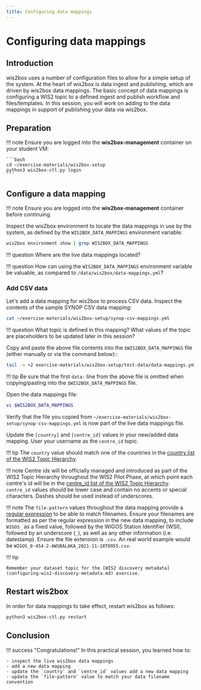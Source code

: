```yaml
---
title: Configuring data mappings
---
```


# Configuring data mappings

## Introduction

wis2box uses a number of configuration files to allow for a simple setup of the system.  At the heart of wis2box
is data ingest and publishing, which are driven by wis2box data mappings.  The basic concept of data mappings
is configuring a WIS2 topic to a defined ingest and publish workflow and files/templates.  In this session, you
will work on adding to the data mappings in support of publishing your data via wis2box.

## Preparation

!!! note
    Ensure you are logged into the **wis2box-management** container on your student VM: 

    ```bash
    cd ~/exercise-materials/wis2box-setup
    python3 wis2box-ctl.py login
    ```

## Configure a data mapping

!!! note
    Ensure you are logged into the **wis2box-management** container before continuing.

Inspect the wis2box environment to locate the data mappings in use by the system, as defined by the `WIS2BOX_DATA_MAPPINGS` environment variable:

```bash
wis2box environment show | grep WIS2BOX_DATA_MAPPINGS
```

!!! question
    Where are the live data mappings located?

!!! question
    How can using the `WIS2BOX_DATA_MAPPINGS` environment variable be valuable, as compared to `/data/wis2box/data-mappings.yml`?

### Add CSV data

Let's add a data mapping for wis2box to process CSV data.  Inspect the contents of the sample SYNOP CSV data mapping:

```bash
cat ~/exercise-materials/wis2box-setup/synop-csv-mappings.yml
```

!!! question
    What topic is defined in this mapping?  What values of the topic are placeholders to be updated later in this session?

Copy and paste the above file contents into the `$WIS2BOX_DATA_MAPPINGS` file (either manually or via the command below)::

```bash
tail -n +2 exercise-materials/wis2box-setup/test-data/data-mappings.yml >> $WIS2BOX_DATA_MAPPINGS
```

!!! tip
    Be sure that the first `data:` line from the above file is omitted when copying/pasting into the `$WIS2BOX_DATA_MAPPINGS` file.

Open the data mappings file:

```bash
vi $WIS2BOX_DATA_MAPPINGS
```

Verify that the file you copied from `~/exercise-materials/wis2box-setup/synop-csv-mappings.yml` is now part of the live data mappings file.

Update the `[country]` and `[centre_id]` values in your new/added data mapping.  User your username as the `centre_id` topic.

!!! tip
    The `country` value should match one of the countries in the [country list of the WIS2 Topic Hierarchy](https://github.com/wmo-im/wis2-topic-hierarchy/blob/main/topic-hierarchy/country.csv).

!!! note
    Centre ids will be officially managed and introduced as part of the WIS2 Topic Hierarchy throughout the WIS2 Pilot Phase, at which point each centre's id will be in the [centre_id list of the WIS2 Topic Hierarchy](https://github.com/wmo-im/wis2-topic-hierarchy/blob/main/topic-hierarchy/country.csv).  `centre_id` values should be lower case and contain no accents or special characters. Dashes should be used instead of underscores.

!!! note
    The `file-pattern` values throughout the data mapping provide a [regular expression](https://www.regular-expressions.info) to be able to match filenames.  Ensure your filenames are formatted as per the regular expression in the new data mapping, to include `WIGOS_` as a fixed value, followed by the WIGOS Station Identifier (WSI), followed by an underscore (`_`), as well as any other information (i.e. datestamp).  Ensure the file extension is `.csv`.  An real world example would be `WIGOS_0-454-2-AWSBALAKA_2021-11-18T0955.csv`.


!!! tip

    Remember your dataset topic for the [WIS2 discovery metadata](configuring-wis2-discovery-metadata.md) exercise.

## Restart wis2box

In order for data mappings to take effect, restart wis2box as follows:

```bash
python3 wis2box-ctl.py restart
``` 

## Conclusion

!!! success "Congratulations!"
    In this practical session, you learned how to:

    - inspect the live wis2box data mappings
    - add a new data mapping
    - update the `country` and `centre_id` values add a new data mapping
    - update the `file-pattern` value to match your data filename convention

